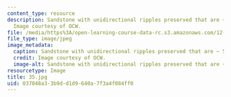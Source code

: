 ```yaml
---
content_type: resource
description: Sandstone with unidirectional ripples preserved that are ~ 5 cm high.
  Image courtesy of OCW.
file: /media/https%3A/open-learning-course-data-rc.s3.amazonaws.com/12-110-sedimentary-geology-fall-2004/037048a33b9dd1d9640a7f3a4f084ff0_35.jpg
file_type: image/jpeg
image_metadata:
  caption: Sandstone with unidirectional ripples preserved that are ~ 5 cm high.
  credit: Image courtesy of OCW.
  image-alt: Sandstone with unidirectional ripples preserved that are ~ 5 cm high.
resourcetype: Image
title: 35.jpg
uid: 037048a3-3b9d-d1d9-640a-7f3a4f084ff0
---
```

